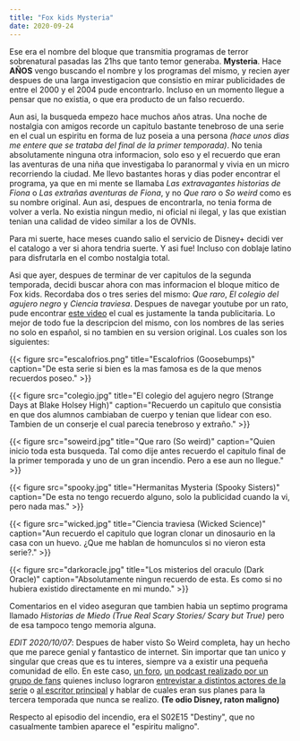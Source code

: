 ```yaml
---
title: "Fox kids Mysteria"
date: 2020-09-24
---
```


Ese era el nombre del bloque que transmitia programas de terror sobrenatural pasadas las 21hs que tanto temor generaba. **Mysteria**. Hace **AÑOS** vengo buscando el nombre y los programas del mismo, y recien ayer despues de una larga investigacion que consistio en mirar publicidades de entre el 2000 y el 2004 pude encontrarlo. Incluso en un momento llegue a pensar que no existia, o que era producto de un falso recuerdo.

Aun asi, la busqueda empezo hace muchos años atras. Una noche de nostalgia con amigos recorde un capitulo bastante tenebroso de una serie en el cual un espiritu en forma de luz poseia a una persona *(hace unos dias me entere que se trataba del final de la primer temporada)*. No tenia absolutamente ninguna otra informacion, solo eso y el recuerdo que eran las aventuras de una niña que investigaba lo paranormal y vivia en un micro recorriendo la ciudad. Me llevo bastantes horas y dias poder encontrar el programa, ya que en mi mente se llamaba *Las extravagantes historias de Fiona* o *Las extrañas aventuras de Fiona*, y no *Que raro* o *So weird* como es su nombre original. Aun asi, despues de encontrarla, no tenia forma de volver a verla. No existia ningun medio, ni oficial ni ilegal, y las que existian tenian una calidad de video similar a los de OVNIs. 

Para mi suerte, hace meses cuando salio el servicio de Disney+ decidi ver el catalogo a ver si ahora tendria suerte. Y asi fue! Incluso con doblaje latino para disfrutarla en el combo nostalgia total.

Asi que ayer, despues de terminar de ver capitulos de la segunda temporada, decidi buscar ahora con mas informacion el bloque mitico de Fox kids. Recordaba dos o tres series del mismo: *Que raro*, *El colegio del agujero negro* y *Ciencia traviesa*. Despues de navegar youtube por un rato, pude encontrar [este video](https://www.youtube.com/watch?v=8sx75PFyd4w) el cual es justamente la tanda publicitaria. Lo mejor de todo fue la descripcion del mismo, con los nombres de las series no solo en español, si no tambien en su version original. Los cuales son los siguientes:

{{< figure src="escalofrios.png" title="Escalofrios (Goosebumps)" caption="De esta serie si bien es la mas famosa es de la que menos recuerdos poseo." >}}

{{< figure src="colegio.jpg" title="El colegio del agujero negro (Strange Days at Blake Holsey High)" caption="Recuerdo un capitulo que consistia en que dos alumnos cambiaban de cuerpo y tenian que lidear con eso. Tambien de un conserje el cual parecia tenebroso y extraño." >}}

{{< figure src="soweird.jpg" title="Que raro (So weird)" caption="Quien inicio toda esta busqueda. Tal como dije antes recuerdo el capitulo final de la primer temporada y uno de un gran incendio. Pero a ese aun no llegue." >}}

{{< figure src="spooky.jpg" title="Hermanitas Mysteria (Spooky Sisters)" caption="De esta no tengo recuerdo alguno, solo la publicidad cuando la vi, pero nada mas." >}}

{{< figure src="wicked.jpg" title="Ciencia traviesa (Wicked Science)" caption="Aun recuerdo el capitulo que logran clonar un dinosaurio en la casa con un huevo. ¿Que me hablan de homunculos si no vieron esta serie?." >}}

{{< figure src="darkoracle.jpg" title="Los misterios del oraculo (Dark Oracle)" caption="Absolutamente ningun recuerdo de esta. Es como si no hubiera existido directamente en mi mundo." >}}

Comentarios en el video aseguran que tambien habia un septimo programa llamado *Historias de Miedo (True Real Scary Stories/ Scary but True)* pero de esa tampoco tengo memoria alguna.

*EDIT 2020/10/07*: Despues de haber visto So Weird completa, hay un hecho que me parece genial y fantastico de internet. Sin importar que tan unico y singular que creas que es tu interes, siempre va a existir una pequeña comunidad de ello. En este caso, [un foro](https://so-weird.proboards.com/), [un podcast realizado por un grupo de fans](https://www.youtube.com/c/SoWeirdonDisney/videos) quienes incluso lograron [entrevistar a distintos actores de la serie](https://www.youtube.com/playlist?list=PLHVe9-_pxmZmReO5lQe8CatajAkVYOIjf)
 o [al escritor principal](https://www.youtube.com/watch?v=UrrcK-RKom4&list=PLHVe9-_pxmZmReO5lQe8CatajAkVYOIjf&index=3) y hablar de cuales eran sus planes para la tercera temporada que nunca se realizo. **(Te odio Disney, raton maligno)**

Respecto al episodio del incendio, era el  S02E15 "Destiny", que no casualmente tambien aparece el "espiritu maligno".
